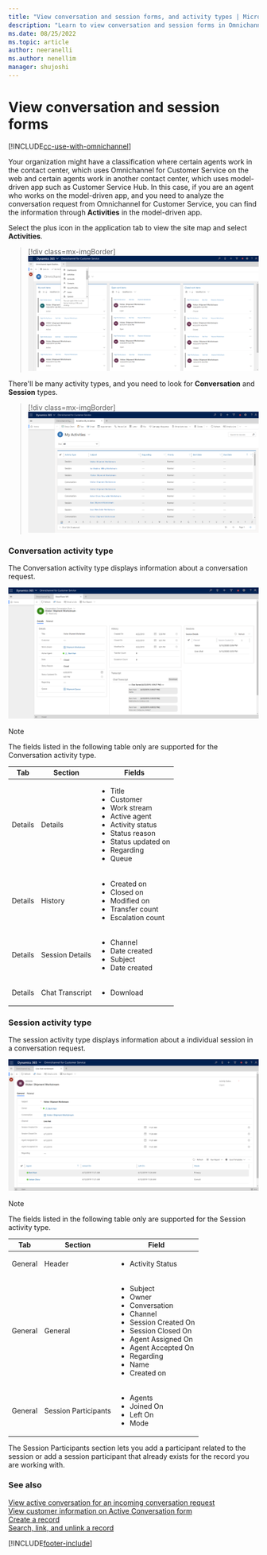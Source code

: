 ```yaml
---
title: "View conversation and session forms, and activity types | MicrosoftDocs"
description: "Learn to view conversation and session forms in Omnichannel for Customer Service. Also learn about conversation and session activity types."
ms.date: 08/25/2022
ms.topic: article
author: neeranelli
ms.author: nenellim
manager: shujoshi
---
```


# View conversation and session forms

[!INCLUDE[cc-use-with-omnichannel](../includes/cc-use-with-omnichannel.md)]

Your organization might have a classification where certain agents work in the contact center, which uses Omnichannel for Customer Service on the web and certain agents work in another contact center, which uses model-driven app such as Customer Service Hub. In this case, if you are an agent who works on the model-driven app, and you need to analyze the conversation request from Omnichannel for Customer Service, you can find the information through **Activities** in the model-driven app.

Select the plus icon in the application tab to view the site map and select **Activities**.

> [!div class=mx-imgBorder]
> ![Select activities in the site map to view the list of activity types.](media/oceh-oc-activities.png "Select activities in the site map")

There'll be many activity types, and you need to look for **Conversation** and **Session** types.

> [!div class=mx-imgBorder]
> ![List of all activity types.](media/oceh-oc-activities-list.png "List of all activity types")

### Conversation activity type

The Conversation activity type displays information about a conversation request.

![Omnichannel conversation form.](media/oceh-oc-conversation-form.png "Omnichannel conversation form")  

> [!Note]
> The fields listed in the following table only are supported for the Conversation activity type.

| **Tab** | **Section**     | **Fields**        |
|---------|-----------------|-------------------|
| Details | Details         | <ul> <li>Title</li> <li>Customer</li> <li>Work stream </li> <li>Active agent</li> <li>Activity status</li> <li>Status reason</li> <li>Status updated on</li> <li>Regarding</li> <li>Queue</li> </ul>|
| Details | History         |<ul> <li>Created on</li> <li>Closed on</li> <li>Modified on</li> <li>Transfer count</li>  <li>Escalation count</li> <ul> |
| Details | Session Details |<ul> <li> Channel </li> <li>Date created</li> <li>Subject</li> <li>Date created</li> <ul>|
| Details | Chat Transcript |<ul> <li>Download</li> <ul>|

### Session activity type

The session activity type displays information about a individual session in a conversation request.

![Omnichannel session form.](media/oceh-oc-session-form.png "Omnichannel session form")  

> [!Note]
> The fields listed in the following table only are supported for the Session activity type.

| **Tab** | **Section**          | **Field**          |
|---------|----------------------|--------------------|
| General | Header               | <ul> <li>Activity Status</li> </ul>|
| General | General              | <ul> <li>Subject</li> <li>Owner</li> <li>Conversation</li> <li>Channel</li> <li>Session Created On</li> <li>Session Closed On</li> <li>Agent Assigned On</li> <li>Agent Accepted On</li> <li>Regarding</li> <li>Name</li> <li>Created on</li> </ul> |
| General | Session Participants | <ul> <li>Agents</li> <li>Joined On</li> <li>Left On</li> <li>Mode</li> </ul> |

The Session Participants section lets you add a participant related to the session or add a session participant that already exists for the record you are working with.

### See also

[View active conversation for an incoming conversation request](oc-view-customer-summary-incoming-conversation-request.md)  
[View customer information on Active Conversation form](oc-customer-summary.md)  
[Create a record](oc-create-record.md)  
[Search, link, and unlink a record](oc-search-link-unlink-record.md)  


[!INCLUDE[footer-include](../includes/footer-banner.md)]
